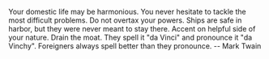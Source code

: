 Your domestic life may be harmonious.
You never hesitate to tackle the most difficult problems.
Do not overtax your powers.
Ships are safe in harbor, but they were never meant to stay there.
Accent on helpful side of your nature.  Drain the moat.
They spell it "da Vinci" and pronounce it "da Vinchy".  Foreigners
always spell better than they pronounce.
		-- Mark Twain
